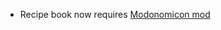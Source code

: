- Recipe book now requires [Modonomicon mod](https://www.curseforge.com/minecraft/mc-mods/modonomicon)